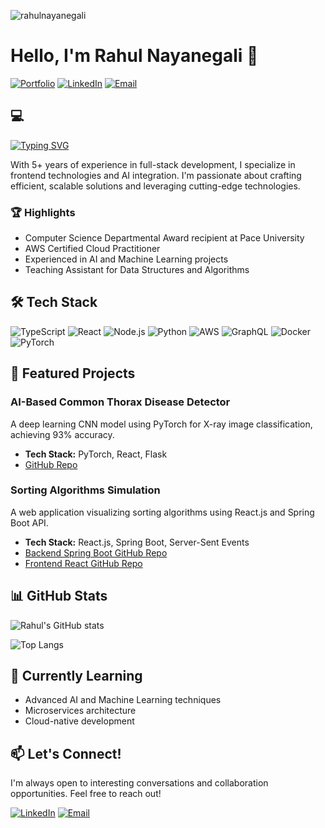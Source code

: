 <p align="left"> <img src="https://komarev.com/ghpvc/?username=rahulnayanegali&label=Profile%20views&color=0e75b6&style=flat" alt="rahulnayanegali" /> </p>

# Hello, I'm Rahul Nayanegali 👋

[![Portfolio](https://img.shields.io/badge/-Portfolio-000000?style=flat-square&logo=About.me&logoColor=white)](https://rahulnayanegali.netlify.app)
[![LinkedIn](https://img.shields.io/badge/-LinkedIn-0077B5?style=flat-square&logo=LinkedIn&logoColor=white)](https://www.linkedin.com/in/rahulnayanegali/)
[![Email](https://img.shields.io/badge/-Email-D14836?style=flat-square&logo=Gmail&logoColor=white)](mailto:nayanegali.rahul@gmail.com)

## 💻
<a href="https://git.io/typing-svg"><img src="https://readme-typing-svg.demolab.com?font=Fira+Code&pause=1000&color=000000&background=FFFFFF00&random=false&width=435&lines=Senior+Software+Engineer;AI+Enthusiast;Full+Stack+Developer" alt="Typing SVG" /></a>

With 5+ years of experience in full-stack development, I specialize in frontend technologies and AI integration. I'm passionate about crafting efficient, scalable solutions and leveraging cutting-edge technologies.

### 🏆 Highlights

- Computer Science Departmental Award recipient at Pace University
- AWS Certified Cloud Practitioner
- Experienced in AI and Machine Learning projects
- Teaching Assistant for Data Structures and Algorithms

## 🛠️ Tech Stack

![TypeScript](https://img.shields.io/badge/-TypeScript-3178C6?style=flat-square&logo=typescript&logoColor=white)
![React](https://img.shields.io/badge/-React-61DAFB?style=flat-square&logo=react&logoColor=black)
![Node.js](https://img.shields.io/badge/-Node.js-339933?style=flat-square&logo=node.js&logoColor=white)
![Python](https://img.shields.io/badge/-Python-3776AB?style=flat-square&logo=python&logoColor=white)
![AWS](https://img.shields.io/badge/-AWS-232F3E?style=flat-square&logo=amazon-aws&logoColor=white)
![GraphQL](https://img.shields.io/badge/-GraphQL-E10098?style=flat-square&logo=graphql&logoColor=white)
![Docker](https://img.shields.io/badge/-Docker-2496ED?style=flat-square&logo=docker&logoColor=white)
![PyTorch](https://img.shields.io/badge/-PyTorch-EE4C2C?style=flat-square&logo=pytorch&logoColor=white)

## 🚀 Featured Projects

### AI-Based Common Thorax Disease Detector
A deep learning CNN model using PyTorch for X-ray image classification, achieving 93% accuracy.
- **Tech Stack:** PyTorch, React, Flask
- [GitHub Repo](https://github.com/rahulnayanegali/MedX.ai)

### Sorting Algorithms Simulation
A web application visualizing sorting algorithms using React.js and Spring Boot API.
- **Tech Stack:** React.js, Spring Boot, Server-Sent Events
- [Backend Spring Boot GitHub Repo](https://github.com/rahulnayanegali/backend-algos-simulation)
- [Frontend React GitHub Repo](https://github.com/rahulnayanegali/algos-frontend)

## 📊 GitHub Stats

![Rahul's GitHub stats](https://github-readme-stats.vercel.app/api?username=rahulnayanegali&show_icons=true&theme=radical)

![Top Langs](https://github-readme-stats.vercel.app/api/top-langs/?username=rahulnayanegali&layout=compact&theme=radical)

## 🌱 Currently Learning

- Advanced AI and Machine Learning techniques
- Microservices architecture
- Cloud-native development

## 📫 Let's Connect!

I'm always open to interesting conversations and collaboration opportunities. Feel free to reach out!

[![LinkedIn](https://img.shields.io/badge/-LinkedIn-0077B5?style=flat-square&logo=LinkedIn&logoColor=white)](https://www.linkedin.com/in/rahulnayanegali/)
[![Email](https://img.shields.io/badge/-Email-D14836?style=flat-square&logo=Gmail&logoColor=white)](mailto:nayanegali.rahul@gmail.com)
